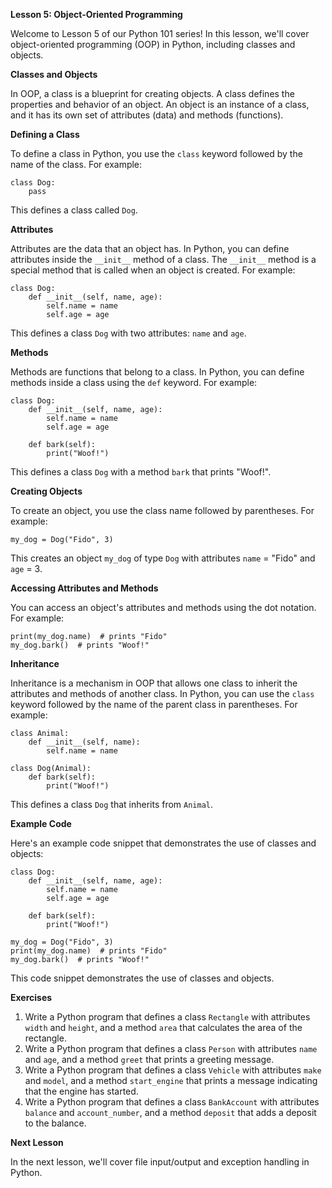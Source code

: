 **Lesson 5: Object-Oriented Programming**

Welcome to Lesson 5 of our Python 101 series! In this lesson, we'll cover object-oriented programming (OOP) in Python, including classes and objects.

**Classes and Objects**

In OOP, a class is a blueprint for creating objects. A class defines the properties and behavior of an object. An object is an instance of a class, and it has its own set of attributes (data) and methods (functions).

**Defining a Class**

To define a class in Python, you use the `class` keyword followed by the name of the class. For example:

```
class Dog:
    pass
```

This defines a class called `Dog`.

**Attributes**

Attributes are the data that an object has. In Python, you can define attributes inside the `__init__` method of a class. The `__init__` method is a special method that is called when an object is created. For example:

```
class Dog:
    def __init__(self, name, age):
        self.name = name
        self.age = age
```

This defines a class `Dog` with two attributes: `name` and `age`.

**Methods**

Methods are functions that belong to a class. In Python, you can define methods inside a class using the `def` keyword. For example:

```
class Dog:
    def __init__(self, name, age):
        self.name = name
        self.age = age

    def bark(self):
        print("Woof!")
```

This defines a class `Dog` with a method `bark` that prints "Woof!".

**Creating Objects**

To create an object, you use the class name followed by parentheses. For example:

```
my_dog = Dog("Fido", 3)
```

This creates an object `my_dog` of type `Dog` with attributes `name` = "Fido" and `age` = 3.

**Accessing Attributes and Methods**

You can access an object's attributes and methods using the dot notation. For example:

```
print(my_dog.name)  # prints "Fido"
my_dog.bark()  # prints "Woof!"
```

**Inheritance**

Inheritance is a mechanism in OOP that allows one class to inherit the attributes and methods of another class. In Python, you can use the `class` keyword followed by the name of the parent class in parentheses. For example:

```
class Animal:
    def __init__(self, name):
        self.name = name

class Dog(Animal):
    def bark(self):
        print("Woof!")
```

This defines a class `Dog` that inherits from `Animal`.

**Example Code**

Here's an example code snippet that demonstrates the use of classes and objects:

```
class Dog:
    def __init__(self, name, age):
        self.name = name
        self.age = age

    def bark(self):
        print("Woof!")

my_dog = Dog("Fido", 3)
print(my_dog.name)  # prints "Fido"
my_dog.bark()  # prints "Woof!"
```

This code snippet demonstrates the use of classes and objects.

**Exercises**

1. Write a Python program that defines a class `Rectangle` with attributes `width` and `height`, and a method `area` that calculates the area of the rectangle.
2. Write a Python program that defines a class `Person` with attributes `name` and `age`, and a method `greet` that prints a greeting message.
3. Write a Python program that defines a class `Vehicle` with attributes `make` and `model`, and a method `start_engine` that prints a message indicating that the engine has started.
4. Write a Python program that defines a class `BankAccount` with attributes `balance` and `account_number`, and a method `deposit` that adds a deposit to the balance.

**Next Lesson**

In the next lesson, we'll cover file input/output and exception handling in Python.

